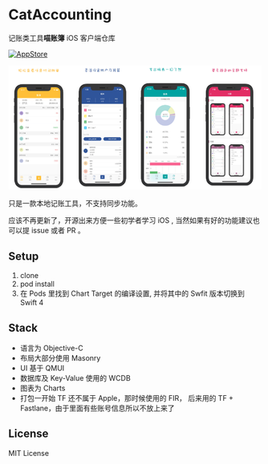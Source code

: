 # CatAccounting

记账类工具**喵账簿** iOS 客户端仓库

[<img src="https://cloud.githubusercontent.com/assets/219689/5575342/963e0ee8-9013-11e4-8091-7ece67d64729.png" width="120" alt="AppStore"/>](https://apps.apple.com/cn/app/id1308678908)

<img src="https://github.com/Rannie/cat-account-ios/blob/master/UXResource/Screen%20Shot%202019-08-01%20at%209.25.41%20AM.png" width="25%"><img src="https://github.com/Rannie/cat-account-ios/blob/master/UXResource/Screen%20Shot%202019-08-01%20at%209.27.13%20AM.png" width="25%"><img src="https://github.com/Rannie/cat-account-ios/blob/master/UXResource/Screen%20Shot%202019-08-01%20at%209.27.26%20AM.png" width="25%"><img src="https://github.com/Rannie/cat-account-ios/blob/master/UXResource/Screen%20Shot%202019-08-01%20at%209.27.35%20AM.png" width="25%"> 

只是一款本地记账工具，不支持同步功能。

应该不再更新了，开源出来方便一些初学者学习 iOS , 当然如果有好的功能建议也可以提 issue   或者 PR 。

## Setup

1. clone
2. pod install
3. 在 Pods 里找到 Chart Target 的编译设置, 并将其中的 Swfit 版本切换到 Swift 4

## Stack

* 语言为 Objective-C
* 布局大部分使用 Masonry
* UI 基于 QMUI
* 数据库及 Key-Value 使用的 WCDB
* 图表为 Charts
* 打包一开始 TF 还不属于 Apple，那时候使用的 FIR， 后来用的 TF + Fastlane，由于里面有些账号信息所以不放上来了

## License

MIT License


